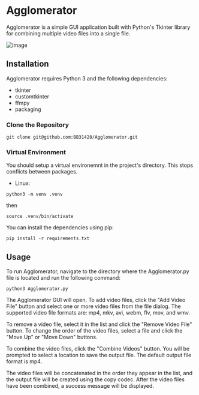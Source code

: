 # Agglomerator

Agglomerator is a simple GUI application built with Python's Tkinter library for combining multiple video files into a single file.

![image](https://i.imgur.com/jz7hOE2.png)

## Installation
Agglomerator requires Python 3 and the following dependencies:

- tkinter
- customtkinter
- ffmpy
- packaging

### Clone the Repository
```
git clone git@github.com:BB31420/Agglomerator.git
```

### Virtual Environment
You should setup a virtual environemnt in the project's directory. This stops conflicts between packages. 
* Linux:
```
python3 -m venv .venv
```
then
```
source .venv/bin/activate
```

You can install the dependencies using pip:
```
pip install -r requirements.txt
```

## Usage
To run Agglomerator, navigate to the directory where the Agglomerator.py file is located and run the following command:
```
python3 Agglomerator.py
```
The Agglomerator GUI will open. To add video files, click the "Add Video File" button and select one or more video files from the file dialog. The supported video file formats are: mp4, mkv, avi, webm, flv, mov, and wmv.

To remove a video file, select it in the list and click the "Remove Video File" button. To change the order of the video files, select a file and click the "Move Up" or "Move Down" buttons.

To combine the video files, click the "Combine Videos" button. You will be prompted to select a location to save the output file. The default output file format is mp4.

The video files will be concatenated in the order they appear in the list, and the output file will be created using the copy codec. After the video files have been combined, a success message will be displayed.

